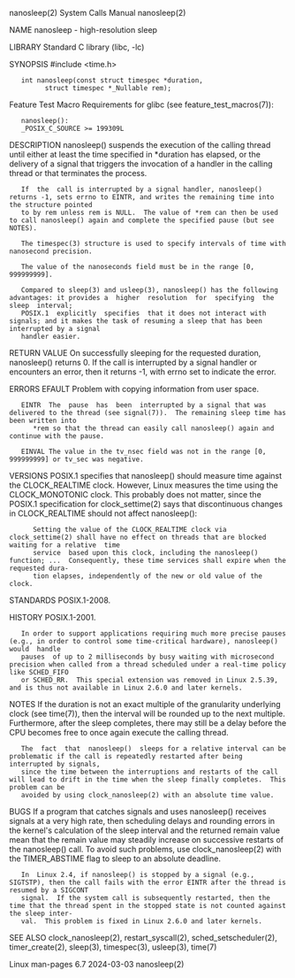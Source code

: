 nanosleep(2)							      System Calls Manual							  nanosleep(2)

NAME
       nanosleep - high-resolution sleep

LIBRARY
       Standard C library (libc, -lc)

SYNOPSIS
       #include <time.h>

       int nanosleep(const struct timespec *duration,
		     struct timespec *_Nullable rem);

   Feature Test Macro Requirements for glibc (see feature_test_macros(7)):

       nanosleep():
	   _POSIX_C_SOURCE >= 199309L

DESCRIPTION
       nanosleep() suspends the execution of the calling thread until either at least the time specified in *duration has elapsed, or the delivery of a signal
       that triggers the invocation of a handler in the calling thread or that terminates the process.

       If  the	call is interrupted by a signal handler, nanosleep() returns -1, sets errno to EINTR, and writes the remaining time into the structure pointed
       to by rem unless rem is NULL.  The value of *rem can then be used to call nanosleep() again and complete the specified pause (but see NOTES).

       The timespec(3) structure is used to specify intervals of time with nanosecond precision.

       The value of the nanoseconds field must be in the range [0, 999999999].

       Compared to sleep(3) and usleep(3), nanosleep() has the following advantages: it provides a  higher  resolution	for  specifying	 the  sleep  interval;
       POSIX.1	explicitly  specifies  that it does not interact with signals; and it makes the task of resuming a sleep that has been interrupted by a signal
       handler easier.

RETURN VALUE
       On successfully sleeping for the requested duration, nanosleep() returns 0.  If the call is interrupted by a signal handler  or	encounters  an	error,
       then it returns -1, with errno set to indicate the error.

ERRORS
       EFAULT Problem with copying information from user space.

       EINTR  The  pause  has  been  interrupted by a signal that was delivered to the thread (see signal(7)).	The remaining sleep time has been written into
	      *rem so that the thread can easily call nanosleep() again and continue with the pause.

       EINVAL The value in the tv_nsec field was not in the range [0, 999999999] or tv_sec was negative.

VERSIONS
       POSIX.1 specifies that nanosleep() should measure time against the CLOCK_REALTIME clock.	 However, Linux measures the time  using  the  CLOCK_MONOTONIC
       clock.	This  probably	does not matter, since the POSIX.1 specification for clock_settime(2) says that discontinuous changes in CLOCK_REALTIME should
       not affect nanosleep():

	      Setting the value of the CLOCK_REALTIME clock via clock_settime(2) shall have no effect on threads that are blocked waiting for a relative  time
	      service  based upon this clock, including the nanosleep() function; ...  Consequently, these time services shall expire when the requested dura‐
	      tion elapses, independently of the new or old value of the clock.

STANDARDS
       POSIX.1-2008.

HISTORY
       POSIX.1-2001.

       In order to support applications requiring much more precise pauses (e.g., in order to control some time-critical hardware), nanosleep()	 would	handle
       pauses  of up to 2 milliseconds by busy waiting with microsecond precision when called from a thread scheduled under a real-time policy like SCHED_FIFO
       or SCHED_RR.  This special extension was removed in Linux 2.5.39, and is thus not available in Linux 2.6.0 and later kernels.

NOTES
       If the duration is not an exact multiple of the granularity underlying clock (see time(7)), then the interval will be rounded up to the next  multiple.
       Furthermore, after the sleep completes, there may still be a delay before the CPU becomes free to once again execute the calling thread.

       The  fact  that	nanosleep()  sleeps for a relative interval can be problematic if the call is repeatedly restarted after being interrupted by signals,
       since the time between the interruptions and restarts of the call will lead to drift in the time when the sleep finally completes.  This problem can be
       avoided by using clock_nanosleep(2) with an absolute time value.

BUGS
       If a program that catches signals and uses nanosleep() receives signals at a very high rate, then scheduling delays and rounding errors in the kernel's
       calculation of the sleep interval and the returned remain value mean that the remain  value  may	 steadily  increase  on	 successive  restarts  of  the
       nanosleep() call.  To avoid such problems, use clock_nanosleep(2) with the TIMER_ABSTIME flag to sleep to an absolute deadline.

       In  Linux 2.4, if nanosleep() is stopped by a signal (e.g., SIGTSTP), then the call fails with the error EINTR after the thread is resumed by a SIGCONT
       signal.	If the system call is subsequently restarted, then the time that the thread spent in the stopped state is not counted against the sleep inter‐
       val.  This problem is fixed in Linux 2.6.0 and later kernels.

SEE ALSO
       clock_nanosleep(2), restart_syscall(2), sched_setscheduler(2), timer_create(2), sleep(3), timespec(3), usleep(3), time(7)

Linux man-pages 6.7							  2024-03-03								  nanosleep(2)
